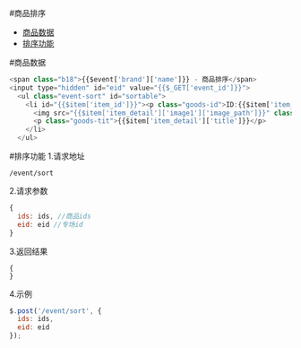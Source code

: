 #商品排序
- [商品数据](#商品数据)
- [排序功能](#排序功能)

#商品数据
```js
<span class="b18">{{$event['brand']['name']}} - 商品排序</span>
<input type="hidden" id="eid" value="{{$_GET['event_id']}}">
  <ul class="event-sort" id="sortable">
    <li id="{{$item['item_id']}}"><p class="goods-id">ID:{{$item['item_id']}}</p>
      <img src="{{$item['item_detail']['image1']['image_path']}}" class="fl mr10" width="150" height="150">
      <p class="goods-tit">{{$item['item_detail']['title']}}</p>
    </li>
  </ul>
```
#排序功能
1.请求地址
```
/event/sort
```
2.请求参数
```js
{
  ids: ids, //商品ids
  eid: eid //专场id
}
```
3.返回结果
```
{
}
```

4.示例
```js
$.post('/event/sort', {
  ids: ids,
  eid: eid
});
```
